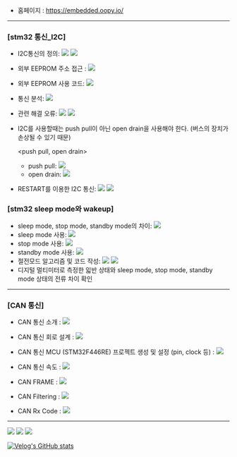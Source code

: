 - 홈페이지 : https://embedded.oopy.io/



--------------




### [stm32 통신_I2C]
- I2C통신의 정의: <a href="https://velog.io/@chaeyoonl/STM32-I2C%EB%9E%80" target="_blank"><img src="https://img.shields.io/badge/VELOG-20c997?style=flat-square&logo=Vimeo&logoColor=white"/></a> <a href="https://velog.io/@chaeyoonl/STM32-I2C-HAL-%ED%95%A8%EC%88%98" target="_blank"><img src="https://img.shields.io/badge/VELOG-20c997?style=flat-square&logo=Vimeo&logoColor=white"/></a> 
- 외부 EEPROM 주소 접근 : <a href="https://velog.io/@chaeyoonl/STM32-I2C%EC%99%B8%EB%B6%80-EEPROM-%EC%A3%BC%EC%86%8C-%EC%A0%91%EA%B7%BC" target="_blank"><img src="https://img.shields.io/badge/VELOG-20c997?style=flat-square&logo=Vimeo&logoColor=white"/></a> 
- 외부 EEPROM 사용 코드: <a href="https://github.com/chaeyoonl/Embedded_STM32_Study_I2C_External_EEPROM" target="_blank"><img src="https://img.shields.io/github/stars/org?style=social"/></a>
- 통신 분석: <a href="https://velog.io/@chaeyoonl/stm32-I2C-%ED%86%B5%EC%8B%A0-%EB%B6%84%EC%84%9DEEPROM" target="_blank"><img src="https://img.shields.io/badge/VELOG-20c997?style=flat-square&logo=Vimeo&logoColor=white"/></a> 
- 관련 해결 오류: <a href="https://velog.io/@chaeyoonl/STM32-I2C-EEPROM-HALBUSY-%EC%98%A4%EB%A5%98" target="_blank"><img src="https://img.shields.io/badge/VELOG-20c997?style=flat-square&logo=Vimeo&logoColor=white"/></a> <a href="https://velog.io/@chaeyoonl/STM32-I2C-EEPROM-HALI2CMemWrite-not-write-%EC%98%A4%EB%A5%98" target="_blank"><img src="https://img.shields.io/badge/VELOG-20c997?style=flat-square&logo=Vimeo&logoColor=white"/></a> 
- I2C를 사용할때는 push pull이 아닌 open drain을 사용해야 한다. (버스의 장치가 손상될 수 있기 때문)

  <push pull, open drain>
  - push pull: <a href="https://velog.io/@chaeyoonl/push-pull" target="_blank"><img src="https://img.shields.io/badge/VELOG-20c997?style=flat-square&logo=Vimeo&logoColor=white"/></a> 
  - open drain: <a href="https://velog.io/@chaeyoonl/open-drain" target="_blank"><img src="https://img.shields.io/badge/VELOG-20c997?style=flat-square&logo=Vimeo&logoColor=white"/></a> 

- RESTART를 이용한 I2C 통신: <a href="https://velog.io/@chaeyoonl/stm32-restart%EB%A5%BC-%EC%82%AC%EC%9A%A9%ED%95%9C-I2C-%ED%86%B5%EC%8B%A0" target="_blank"><img src="https://img.shields.io/badge/VELOG-20c997?style=flat-square&logo=Vimeo&logoColor=white"/></a> <a href="https://velog.io/@chaeyoonl/stm32-I2C-%ED%86%B5%EC%8B%A0%EC%8B%9C%EC%97%90-restart%EB%A5%BC-%EC%82%AC%EC%9A%A9%ED%95%98%EB%8A%94-%EC%9D%B4%EC%9C%A0" target="_blank"><img src="https://img.shields.io/badge/VELOG-20c997?style=flat-square&logo=Vimeo&logoColor=white"/></a>


### [stm32 sleep mode와 wakeup]
- sleep mode, stop mode, standby mode의 차이: <a href="https://velog.io/@chaeyoonl/stm32-sleep-mode-stop-mode-standby-mode%EC%9D%98-%EC%B0%A8%EC%9D%B4" target="_blank"><img src="https://img.shields.io/badge/VELOG-20c997?style=flat-square&logo=Vimeo&logoColor=white"/></a> 
- sleep mode 사용: <a href="https://velog.io/@chaeyoonl/stm32-sleep-mode-%EC%82%AC%EC%9A%A9" target="_blank"><img src="https://img.shields.io/badge/VELOG-20c997?style=flat-square&logo=Vimeo&logoColor=white"/></a> 
- stop mode 사용: <a href="https://velog.io/@chaeyoonl/stm32-stop-mode-%EC%82%AC%EC%9A%A9" target="_blank"><img src="https://img.shields.io/badge/VELOG-20c997?style=flat-square&logo=Vimeo&logoColor=white"/></a> 
- standby mode 사용: <a href="https://velog.io/@chaeyoonl/stm32-standby-mode-%EC%82%AC%EC%9A%A9" target="_blank"><img src="https://img.shields.io/badge/VELOG-20c997?style=flat-square&logo=Vimeo&logoColor=white"/></a> 
- 절전모드 알고리즘 및 코드 작성: <a href="https://github.com/chaeyoonl/Embedded_STM32_Study/blob/main/sleep%20mode%20%EC%95%8C%EA%B3%A0%EB%A6%AC%EC%A6%98.PNG" target="_blank"><img src="https://img.shields.io/github/stars/org?style=social"/></a> <a href="https://github.com/chaeyoonl/Embedded_STM32_Study/blob/main/sleep%2C%20stop%2C%20standby%20mode_main.c" target="_blank"><img src="https://img.shields.io/github/stars/org?style=social"/></a>
- 디지털 멀티미터로 측정한 읿반 상태와 sleep mode, stop mode, standby mode 상태의 전류 차이 확인


------------------------------------

### [CAN 통신]
- CAN 통신 소개 : <a href="https://velog.io/@chaeyoonl/CAN-%ED%86%B5%EC%8B%A0-%EC%86%8C%EA%B0%9C" target="_blank"><img src="https://img.shields.io/badge/VELOG-20c997?style=flat-square&logo=Vimeo&logoColor=white"/></a> 
- CAN 통신 회로 설계 : <a href="https://velog.io/@chaeyoonl/CAN-%ED%86%B5%EC%8B%A0-%ED%9A%8C%EB%A1%9C-%EC%84%A4%EC%A0%95" target="_blank"><img src="https://img.shields.io/badge/VELOG-20c997?style=flat-square&logo=Vimeo&logoColor=white"/></a> 
- CAN 통신 MCU (STM32F446RE) 프로젝트 생성 및 설정 (pin, clock 등) : <a href="https://velog.io/@chaeyoonl/CAN-%ED%86%B5%EC%8B%A0-MCU-STM32F446RE-%ED%94%84%EB%A1%9C%EC%A0%9D%ED%8A%B8-%EC%83%9D%EC%84%B1-%EB%B0%8F-%EC%84%A4%EC%A0%95-pin-clock-%EB%93%B1" target="_blank"><img src="https://img.shields.io/badge/VELOG-20c997?style=flat-square&logo=Vimeo&logoColor=white"/></a>
- CAN 통신 속도 : <a href="https://velog.io/@chaeyoonl/CAN-%ED%86%B5%EC%8B%A0-%EC%86%8D%EB%8F%84" target="_blank"><img src="https://img.shields.io/badge/VELOG-20c997?style=flat-square&logo=Vimeo&logoColor=white"/></a> 
- CAN FRAME : <a href="https://velog.io/@chaeyoonl/CAN-FRAME" target="_blank"><img src="https://img.shields.io/badge/VELOG-20c997?style=flat-square&logo=Vimeo&logoColor=white"/></a> 
- CAN Filtering : <a href="https://velog.io/@chaeyoonl/CAN-Filtering" target="_blank"><img src="https://img.shields.io/badge/VELOG-20c997?style=flat-square&logo=Vimeo&logoColor=white"/></a> 

- CAN Rx Code : <a href="https://github.com/chaeyoonl/CAN_Rx/tree/main" target="_blank"><img src="https://img.shields.io/github/stars/org?style=social"/></a>


------------------------------------


<!--
**chaeyoonl/chaeyoonl** is a ✨ _special_ ✨ repository because its `README.md` (this file) appears on your GitHub profile.

Here are some ideas to get you started:

- 🔭 I’m currently working on ...
- 🌱 I’m currently learning ...
- 👯 I’m looking to collaborate on ...
- 🤔 I’m looking for help with ...
- 💬 Ask me about ...
- 📫 How to reach me: ...
- 😄 Pronouns: ...
- ⚡ Fun fact: ...
-->

<a href="https://velog.io/@chaeyoonl" target="_blank"><img src="https://img.shields.io/badge/VELOG-20c997?style=flat-square&logo=Vimeo&logoColor=white"/></a>
<a href="https://blog.naver.com/gkdtkd280" target="_blank"><img src="https://img.shields.io/badge/Naver-03C75A?style=flat-square&logo=Naver&logoColor=white"/></a>
<a href="https://www.notion.so/acbd75c84e834e45acfe388eda1d1b26?v=e9b06de1c0e84822b5dc504cd82473ff&p=098edb9156c04742bc660258b8a8d34d" target="_blank"><img src="https://img.shields.io/github/stars/org?style=social"/></a>

[![Velog's GitHub stats](https://velog-readme-stats.vercel.app/api?name=chaeyoonl&color=dark)](https://velog-readme-stats.vercel.app/api/redirect?name=chaeyoonl)
